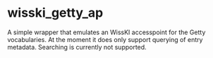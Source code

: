 wisski_getty_ap
===============

A simple wrapper that emulates an WissKI accesspoint for the Getty vocabularies. At the moment it does only support querying of entry metadata. Searching is currently not supported.
